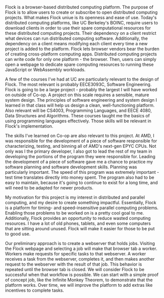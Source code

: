 Flock is a browser-based distributed computing platform. The purpose of Flock is to allow users to create or subscribe to open distributed computing projects. What makes Flock uniue is its openness and ease of use. Today's distributed computing platforms, like UC Berkeley's BOINC, require users to download clients in order to use their spare computational resources for these distributed computing projects. Their dependency on a client restrict what devices can run distributed computing software. Additionally, the dependency on a client means modifying each client every time a new project is added to the platform. Flock lets browser vendors bear the burden of creating cross-platform computing apps. Distributed computing projects can write code for only one platform - the browser. Then, users can simply open a webpage to dedicate spare computing resources to running these JavaScript or WebAssembly workloads.

A few of the courses I've had at UC are particularly relevant to the design of Flock. The most relevant is probably EECE3093C, Software Engineering. Flock is going to be a large project - probably the largest I will have worked on outside of Co-op. A project on this scale requires a sensible, mature system design. The principles of software engineering and system design I learned in that class will help us design a clean, well-functioning platform. Also relevant will be CS4003, Programming Languages, and EECE 4080, Data Structures and Algorithms. These courses taught me the basics of using programming languages effectively. Those skills will be relevant in Flock's implementation.

The skills I've learned on Co-op are also relevant to this project. At AMD, I was responsible for the development of a piece of software responsible for characterizing, testing, and binning all of AMD's next-gen EPYC CPUs. Not only was I the primary developer, I also got to lead the rest of my team in developing the portions of the program they were responsible for. Leading the development of a piece of software gave me a chance to practice my software planning and software development skills. Planning was particularly important. The speed of this program was extremely important - test time translates directly into money spent. The program also had to be easy to maintain, because it's going to continue to exist for a long time, and will need to be adapted for newer products.

My motivation for this project is my interest in distributed and parallel computing, and my desire to create something impactful. Essentially, Flock is a platform for timing- and speed-insensitive parallel computing problems. Enabling those problems to be worked on is a pretty cool goal to me. Additionally, Flock provides an opportunity to reduce wasted computing resources. I have a lot of old phones, tablets, and even some computers that are sitting around unused. Flock will make it easier for those to be put to good use.

Our preliminary approach is to create a webserver that holds jobs. Visiting the Flock webpage and selecting a job will make that browser tab a worker. Workers make requests for specific tasks to that webserver. A worker receives a task from the webserver, completes it, and then makes another request to the webserver with the result of that job. This behavior is repeated until the browser tab is closed. We will consider Flock to be successful when that workflow is possible. We can start with a simple proof of concept job, like the Infinite Monkey Theorem, to demonstrate that the platform works. Over time, we will improve the platform to add extras like incentives to complete tasks.
